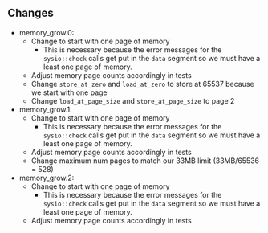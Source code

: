 ## Changes
- memory_grow.0:
    - Change to start with one page of memory
        - This is necessary because the error messages for the `sysio::check` calls get put in the `data` segment so we must have a least one page of memory.
    - Adjust memory page counts accordingly in tests
    - Change `store_at_zero` and `load_at_zero` to store at 65537 because we start with one page
    - Change `load_at_page_size` and `store_at_page_size` to page 2
- memory_grow.1:
    - Change to start with one page of memory
        - This is necessary because the error messages for the `sysio::check` calls get put in the `data` segment so we must have a least one page of memory.
    - Adjust memory page counts accordingly in tests
    - Change maximum num pages to match our 33MB limit (33MB/65536 = 528)
- memory_grow.2:
    - Change to start with one page of memory
        - This is necessary because the error messages for the `sysio::check` calls get put in the `data` segment so we must have a least one page of memory.
    - Adjust memory page counts accordingly in tests
